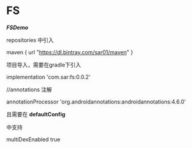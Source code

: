 # FS
***FSDemo***

repositories 中引入

maven { url  "https://dl.bintray.com/sar01/maven" }

项目导入，需要在gradle下引入

implementation 'com.sar:fs:0.0.2'

//annotations 注解

annotationProcessor 'org.androidannotations:androidannotations:4.6.0'

且需要在
 **defaultConfig**

 中支持

 multiDexEnabled true